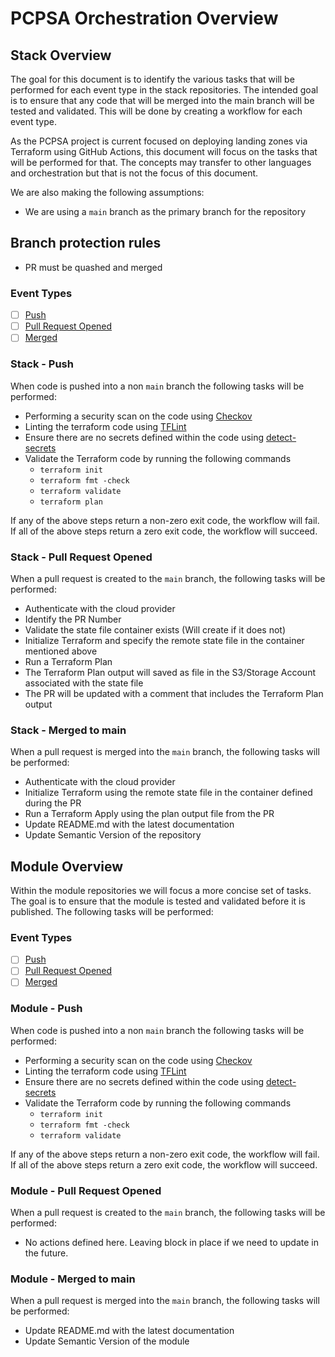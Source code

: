 # PCPSA Orchestration Overview

## Stack Overview

The goal for this document is to identify the various tasks that will be performed for each event type in the stack repositories.   The intended goal is to ensure that any code that will be merged into the main branch will be tested and validated.  This will be done by creating a workflow for each event type. 

As the PCPSA project is current focused on deploying landing zones via Terraform using GitHub Actions, this document will focus on the tasks that will be performed for that.  The concepts may transfer to other languages and orchestration but that is not the focus of this document. 

We are also making the following assumptions:
- We are using a `main` branch as the primary branch for the repository

## Branch protection rules
- PR must be quashed and merged



### Event Types

- [ ] [Push](#stack---push)
- [ ] [Pull Request Opened](#stack---pull-request-opened)
- [ ] [Merged](#stack---merged-to-main)

### Stack - Push

When code is pushed into a non `main` branch the following tasks will be performed:
- Performing a security scan on the code using [Checkov](https://www.checkov.io/1.Welcome/What%20is%20Checkov.html)
- Linting the terraform code using [TFLint](https://github.com/terraform-linters/tflint)
- Ensure there are no secrets defined within the code using [detect-secrets](https://github.com/Yelp/detect-secrets)
- Validate the Terraform code by running the following commands
  - `terraform init`
  - `terraform fmt -check`
  - `terraform validate`
  - `terraform plan`

If any of the above steps return a non-zero exit code, the workflow will fail.  If all of the above steps return a zero exit code, the workflow will succeed.

### Stack - Pull Request Opened

When a pull request is created to the `main` branch, the following tasks will be performed:
- Authenticate with the cloud provider
- Identify the PR Number
- Validate the state file container exists (Will create if it does not)
- Initialize Terraform and specify the remote state file in the container mentioned above
- Run a Terraform Plan
- The Terraform Plan output will saved as file in the S3/Storage Account associated with the state file
- The PR will be updated with a comment that includes the Terraform Plan output


### Stack - Merged to main

When a pull request is merged into the `main` branch, the following tasks will be performed:
- Authenticate with the cloud provider
- Initialize Terraform using the remote state file in the container defined during the PR
- Run a Terraform Apply using the plan output file from the PR
- Update README.md with the latest documentation
- Update Semantic Version of the repository


## Module Overview

Within the module repositories we will focus a more concise set of tasks.  The goal is to ensure that the module is tested and validated before it is published.  The following tasks will be performed:

### Event Types

- [ ] [Push](#module---push)
- [ ] [Pull Request Opened](#module---pull-request-opened)
- [ ] [Merged](#module---merged-to-main)

### Module - Push

When code is pushed into a non `main` branch the following tasks will be performed:
- Performing a security scan on the code using [Checkov](https://www.checkov.io/1.Welcome/What%20is%20Checkov.html)
- Linting the terraform code using [TFLint](https://github.com/terraform-linters/tflint)
- Ensure there are no secrets defined within the code using [detect-secrets](https://github.com/Yelp/detect-secrets)
- Validate the Terraform code by running the following commands
  - `terraform init`
  - `terraform fmt -check`
  - `terraform validate`

If any of the above steps return a non-zero exit code, the workflow will fail.  If all of the above steps return a zero exit code, the workflow will succeed.

### Module - Pull Request Opened

When a pull request is created to the `main` branch, the following tasks will be performed:
- No actions defined here.  Leaving block in place if we need to update in the future.

### Module - Merged to main

When a pull request is merged into the `main` branch, the following tasks will be performed:
- Update README.md with the latest documentation
- Update Semantic Version of the module

